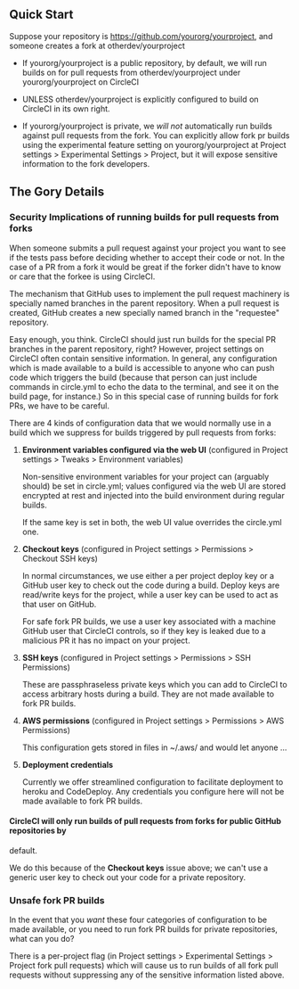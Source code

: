 <!--

title: Branches and forks and pull requests; oh my!
short_title: Fork PR Builds
last_updated: April 2, 2015

-->

## Quick Start

Suppose your repository is https://github.com/yourorg/yourproject, and someone creates a fork at
otherdev/yourproject

* If yourorg/yourproject is a public repository, by default, we will run builds on for pull requests 
  from otherdev/yourproject under yourorg/yourproject on CircleCI

* UNLESS otherdev/yourproject is explicitly configured to build on CircleCI in its own right.

* If yourorg/yourproject is private, we *will not* automatically run builds against pull requests 
  from the fork. You can explicitly allow fork pr builds using the experimental feature setting on 
  yourorg/yourproject at Project settings > Experimental Settings > Project, but it will expose
  sensitive information to the fork developers.

## The Gory Details

### Security Implications of running builds for pull requests from forks

When someone submits a pull request against your project you want to see if the 
tests pass before deciding whether to accept their code or not. In the case of a PR from a fork
it would be great if the forker didn't have to know or care that the forkee is using CircleCI.

The mechanism that GitHub uses to implement the pull request machinery is specially named branches 
in the parent repository. When a pull request is created, GitHub creates a new specially named
branch in the "requestee" repository.

Easy enough, you think. CircleCI should just run builds for the special PR branches in the parent 
repository, right? However, project settings on CircleCI often
contain sensitive information. In general, any configuration which is made available to a build 
is accessible to anyone who can push code which triggers the build (because that person can 
just include commands in circle.yml to echo the data to the terminal, and see it on the build page, 
for instance.) So in this special case of running builds for fork PRs, we have to be careful.

There are 4 kinds of configuration data that we would normally use in a build which we suppress
for builds triggered by pull requests from forks:

1. **Environment variables configured via the web UI**
   (configured in Project settings > Tweaks > Environment variables)

   Non-sensitive environment variables for your project can (arguably should) be set 
   in circle.yml; values configured via the web UI are stored encrypted at rest and
   injected into the build environment during regular builds.

   If the same key is set in both, the web UI value overrides the circle.yml one.

2. **Checkout keys**
   (configured in Project settings > Permissions > Checkout SSH keys)

   In normal circumstances, we use either a per project deploy key or a GitHub user key to check 
   out the code during a build. Deploy keys are read/write keys for the project, while a user
   key can be used to act as that user on GitHub.

   For safe fork PR builds, we use a user key associated with a machine GitHub user that 
   CircleCI controls, so if they key is leaked due to a malicious PR it has no impact
   on your project.

3. **SSH keys** 
   (configured in Project settings > Permissions > SSH Permissions)

   These are passphraseless private keys which you can add to CircleCI to access arbitrary 
   hosts during a build. They are not made available to fork PR builds.

4. **AWS permissions**
   (configured in Project settings > Permissions > AWS Permissions)

   This configuration gets stored in files in ~/.aws/ and would let anyone ... 

5. **Deployment credentials**

   Currently we offer streamlined configuration to facilitate deployment to heroku and 
   CodeDeploy. Any credentials you configure here will not be made available to fork PR builds.

#### CircleCI will only run builds of pull requests from forks for public GitHub repositories by 
default. 

We do this because of the **Checkout keys** issue above; we can't use a generic user key to 
check out your code for a private repository.


### Unsafe fork PR builds

In the event that you *want* these four categories of configuration to be made available, or you need
to run fork PR builds for private repositories, what can you do?

There is a per-project flag (in Project settings > Experimental Settings > Project fork pull requests)
which will cause us to run builds of all fork pull requests without suppressing any of the sensitive 
information listed above.
